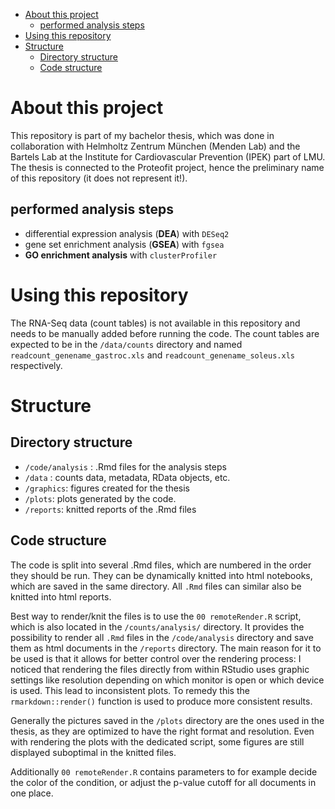 - [About this project](#about-this-project)
	- [performed analysis steps](#performed-analysis-steps)
- [Using this repository](#using-this-repository)
- [Structure](#structure)
	- [Directory structure](#directory-structure)
	- [Code structure](#code-structure)


# About this project

This repository is part of my bachelor thesis, which was done in collaboration
with Helmholtz Zentrum München (Menden Lab) and the Bartels Lab at the Institute
for Cardiovascular Prevention (IPEK) part of LMU. The thesis is connected to the
Proteofit project, hence the preliminary name of this repository (it does not represent it!).

## performed analysis steps

- differential expression analysis (**DEA**) with `DESeq2`
- gene set enrichment analysis (**GSEA**) with `fgsea`
- **GO enrichment analysis** with `clusterProfiler`





# Using this repository

The RNA-Seq data (count tables) is not available in this repository and needs to be manually added before running the code.
The count tables are expected to be in the `/data/counts` directory and named `readcount_genename_gastroc.xls` and `readcount_genename_soleus.xls` respectively.



# Structure

## Directory structure


- `/code/analysis` : .Rmd files for the analysis steps
- `/data` : counts data, metadata, RData objects, etc.
- `/graphics`: figures created for the thesis
- `/plots`: plots generated by the code.
- `/reports`: knitted reports of the .Rmd files


## Code structure

The code is split into several .Rmd files, which are numbered in the order they should be run. They can be dynamically knitted into html notebooks, which are saved in the same directory. All `.Rmd` files can similar also be knitted into html reports.

Best way to render/knit the files is to use the `00 remoteRender.R` script, which is also located in the `/counts/analysis/` directory. It provides the possibility to render all `.Rmd` files in the `/code/analysis` directory and save them as html documents in the `/reports` directory. The main reason for it to be used is that it allows for better control over the rendering process: I noticed that rendering the files directly from within RStudio uses graphic settings like resolution depending on which monitor is open or which device is used. 
This lead to inconsistent plots. To remedy this the `rmarkdown::render()` function is used to produce more consistent results.

Generally the pictures saved in the `/plots` directory are the ones used in the thesis, as they are optimized to have the right format and resolution. Even with rendering the plots with the dedicated script, some figures are still displayed suboptimal in the knitted files.

Additionally `00 remoteRender.R` contains parameters to for example decide the color of the condition, or adjust the p-value cutoff for all documents in one place.





